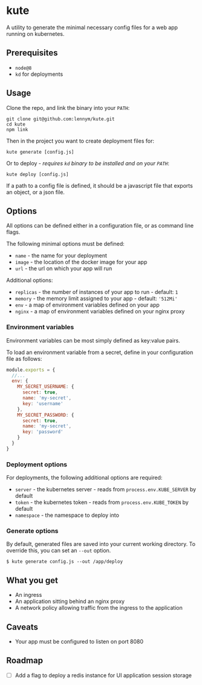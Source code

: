 # kute

A utility to generate the minimal necessary config files for a web app running on kubernetes.

## Prerequisites

* `node@8`
* `kd` for deployments

## Usage

Clone the repo, and link the binary into your `PATH`:

```
git clone git@github.com:lennym/kute.git
cd kute
npm link
```

Then in the project you want to create deployment files for:

```
kute generate [config.js]
```

Or to deploy - _requires `kd` binary to be installed and on your `PATH`_:

```
kute deploy [config.js]
```

If a path to a config file is defined, it should be a javascript file that exports an object, or a json file.

## Options

All options can be defined either in a configuration file, or as command line flags.

The following minimal options must be defined:

* `name` - the name for your deployment
* `image` - the location of the docker image for your app
* `url` - the url on which your app will run

Additional options:

* `replicas` - the number of instances of your app to run - default: `1`
* `memory` - the memory limit assigned to your app - default: `'512Mi'`
* `env` - a map of environment variables defined on your app
* `nginx` - a map of environment variables defined on your nginx proxy

### Environment variables

Environment variables can be most simply defined as key:value pairs.

To load an environment variable from a secret, define in your configuration file as follows:

```js
module.exports = {
  //...
  env: {
    MY_SECRET_USERNAME: {
      secret: true,
      name: 'my-secret',
      key: 'username'
    },
    MY_SECRET_PASSWORD: {
      secret: true,
      name: 'my-secret',
      key: 'password'
    }
  }
}
```

### Deployment options

For deployments, the following additional options are required:

* `server` - the kubernetes server - reads from `process.env.KUBE_SERVER` by default
* `token` - the kubernetes token - reads from `process.env.KUBE_TOKEN` by default
* `namespace` - the namespace to deploy into

### Generate options

By default, generated files are saved into your current working directory. To override this, you can set an `--out` option.

```
$ kute generate config.js --out /app/deploy
```

## What you get

* An ingress
* An application sitting behind an nginx proxy
* A network policy allowing traffic from the ingress to the application

## Caveats

* Your app must be configured to listen on port 8080

## Roadmap

* [ ] Add a flag to deploy a redis instance for UI application session storage
